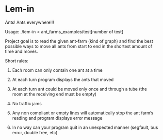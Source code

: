 # Lem-in
Ants! Ants everywhere!!!

Usage: ./lem-in < ant_farms_examples/test[number of test]

Project goal is to read the given ant-farm (kind of graph) and find the best possible ways to move all ants from start to end in the shortest amount of time and moves.

Short rules:

1. Each room can only contain one ant at a time

2. At each turn program displays the ants that moved

3. At each turn ant could be moved only once and through a tube (the room at the receiving end must be empty)

4. No traffic jams

5. Any non compliant or empty lines will automatically stop the ant farm’s reading and program displays error message

6. In no way can your program quit in an unexpected manner (segfault, bus error, double free, etc)
